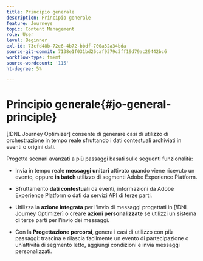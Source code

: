 ```yaml
---
title: Principio generale
description: Principio generale
feature: Journeys
topic: Content Management
role: User
level: Beginner
exl-id: 73cfd48b-72e6-4b72-bbdf-700a32a34bda
source-git-commit: 7138e1f031bd26caf9379c3ff19d79ac29442bc6
workflow-type: tm+mt
source-wordcount: '115'
ht-degree: 5%

---
```


# Principio generale{#jo-general-principle}

[!DNL Journey Optimizer] consente di generare casi di utilizzo di orchestrazione in tempo reale sfruttando i dati contestuali archiviati in eventi o origini dati.

Progetta scenari avanzati a più passaggi basati sulle seguenti funzionalità:

* Invia in tempo reale **messaggi unitari** attivato quando viene ricevuto un evento, oppure **in batch** utilizzo di segmenti Adobe Experience Platform.

* Sfruttamento **dati contestuali** da eventi, informazioni da Adobe Experience Platform o dati da servizi API di terze parti.

* Utilizza la **azione integrata** per l’invio di messaggi progettati in [!DNL Journey Optimizer] o creare **azioni personalizzate** se utilizzi un sistema di terze parti per l’invio dei messaggi.

* Con la **Progettazione percorsi**, genera i casi di utilizzo con più passaggi: trascina e rilascia facilmente un evento di partecipazione o un’attività di segmento letto, aggiungi condizioni e invia messaggi personalizzati.
